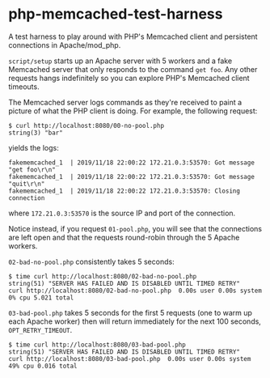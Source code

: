 # php-memcached-test-harness

A test harness to play around with PHP's Memcached client and persistent
connections in Apache/mod_php.

`script/setup` starts up an Apache server with 5 workers and a fake Memcached
server that only responds to the command `get foo`. Any other requests hangs
indefinitely so you can explore PHP's Memcached client timeouts.

The Memcached server logs commands as they're received to paint a picture of
what the PHP client is doing. For example, the following request:

```
$ curl http://localhost:8080/00-no-pool.php
string(3) "bar"
```

yields the logs:

```
fakememcached_1  | 2019/11/18 22:00:22 172.21.0.3:53570: Got message "get foo\r\n"
fakememcached_1  | 2019/11/18 22:00:22 172.21.0.3:53570: Got message "quit\r\n"
fakememcached_1  | 2019/11/18 22:00:22 172.21.0.3:53570: Closing connection
```

where `172.21.0.3:53570` is the source IP and port of the connection.

Notice instead, if you request `01-pool.php`, you will see that the connections
are left open and that the requests round-robin through the 5 Apache workers.

`02-bad-no-pool.php` consistently takes 5 seconds:

```
$ time curl http://localhost:8080/02-bad-no-pool.php
string(51) "SERVER HAS FAILED AND IS DISABLED UNTIL TIMED RETRY"
curl http://localhost:8080/02-bad-no-pool.php  0.00s user 0.00s system 0% cpu 5.021 total
```

`03-bad-pool.php` takes 5 seconds for the first 5 requests (one to warm up each
Apache worker) then will return immediately for the next 100 seconds,
`OPT_RETRY_TIMEOUT`.

```
$ time curl http://localhost:8080/03-bad-pool.php
string(51) "SERVER HAS FAILED AND IS DISABLED UNTIL TIMED RETRY"
curl http://localhost:8080/03-bad-pool.php  0.00s user 0.00s system 49% cpu 0.016 total
```
